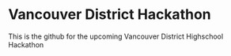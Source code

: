 # Vancouver District Hackathon
This is the github for the upcoming Vancouver District Highschool Hackathon
